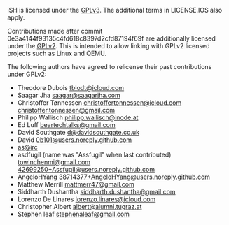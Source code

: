 iSH is licensed under the [GPLv3][]. The additional terms in LICENSE.IOS also apply.

Contributions made after commit 0e3a4144f93135c4fd618c8397d2cfd87194f69f are
additionally licensed under the [GPLv2][]. This is intended to allow linking
with GPLv2 licensed projects such as Linux and QEMU.

The following authors have agreed to relicense their past contributions under GPLv2:
- Theodore Dubois <tblodt@icloud.com>
- Saagar Jha <saagar@saagarjha.com>
- Christoffer Tønnessen <christoffertonnessen@icloud.com> <christoffer.tonnessen@gmail.com>
- Philipp Wallisch <philipp.wallisch@inode.at>
- Ed Luff <beartechtalks@gmail.com>
- David Southgate <d@davidsouthgate.co.uk>
- David <0b101@users.noreply.github.com>
- [as@irc](https://gist.github.com/tbodt/45ccbea8d3c095258d63f611654f05b4)
- asdfugil (name was "Assfugil" when last contributed) <towinchenmi@gmail.com> <42699250+Assfugil@users.noreply.github.com>
- AngeloHYang <38714377+AngeloHYang@users.noreply.github.com>
- Matthew Merrill <mattmerr47@gmail.com>
- Siddharth Dushantha <siddharth.dushantha@gmail.com>
- Lorenzo De Linares <lorenzo.linares@icloud.com>
- Christopher Albert <albert@alumni.tugraz.at>
- Stephen leaf <stephenaleaf@gmail.com>

[GPLv3]: https://www.gnu.org/licenses/gpl-3.0.html
[GPLv2]: https://www.gnu.org/licenses/old-licenses/gpl-2.0.html
